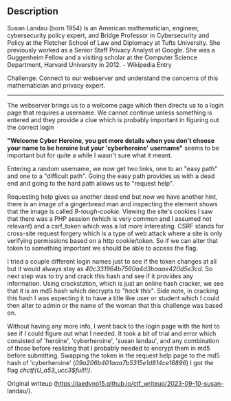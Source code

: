## Description

Susan Landau (born 1954) is an American mathematician, engineer, cybersecurity
policy expert, and Bridge Professor in Cybersecurity and Policy at the
Fletcher School of Law and Diplomacy at Tufts University. She previously
worked as a Senior Staff Privacy Analyst at Google. She was a Guggenheim
Fellow and a visiting scholar at the Computer Science Department, Harvard
University in 2012. - Wikipedia Entry

Challenge: Connect to our webserver and understand the concerns of this
mathematician and privacy expert.

---

The webserver brings us to a welcome page which then directs us to a login
page that requires a username. We cannot continue unless something is entered
and they provide a clue which is probably important in figuring out the
correct login

**"Welcome Cyber Heroine, you get more details when you don't choose your name
to be heroine but your 'cyberheroine' username"** seems to be important but
for quite a while I wasn't sure what it meant.

Entering a random username, we now get two links, one to an "easy path" and
one to a "difficult path". Going the easy path provides us with a dead end and
going to the hard path allows us to "request help".

Requesting help gives us another dead end but now we have another hint, there
is an image of a gingerbread man and inspecting the element shows that the
image is called *9-tough-cookie*. Viewing the site's cookies I saw that there
was a PHP session (which is very common and I assumed not relevant) and a
csrf_token which was a lot more interesting. CSRF stands for cross-site
request forgery which is a type of web attack where a site is only verifying
permissions based on a http cookie/token. So if we can alter that token to
something important we should be able to access the flag.

I tried a couple different login names just to see if the token changes at all
but it would always stay as *40c331964b7560a4d3baaae420d5e3cd*. So next step
was to try and crack this hash and see if it provides any information. Using
crackstation, which is just an online hash cracker, we see that it is an md5
hash which decrypts to *"hack this"*. Side note, in cracking this hash I was
expecting it to have a title like user or student which I could then alter to
admin or the name of the woman that this challenge was based on.

Without having any more info, I went back to the login page with the hint to
see if I could figure out what I needed. It took a bit of trial and error
which consisted of 'heroine', 'cyberheroine', 'susan landau', and any
combination of those before realizing that I probably needed to encrypt them
in md5 before submitting. Swapping the token in the request help page to the
md5 hash of 'cyberheroine' (*09a206b401aaa7b5315e1d814ce16896*) I got the flag
*chctf{U_a53_$ucc3$$ful!!!}*.

Original writeup (https://jaedyno15.github.io/ctf_writeup/2023-09-10-susan-
landau/).